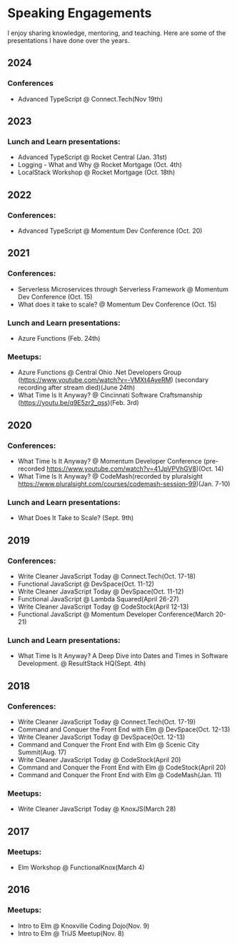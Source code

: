 # Speaking Engagements

I enjoy sharing knowledge, mentoring, and teaching.  Here are some of the presentations I have done over the years.

## 2024

### Conferences

 - Advanced TypeScript @ Connect.Tech(Nov 19th)

## 2023

### Lunch and Learn presentations:

- Advanced TypeScript @ Rocket Central (Jan. 31st)
- Logging - What and Why @ Rocket Mortgage (Oct. 4th)
- LocalStack Workshop @ Rocket Mortgage (Oct. 18th)

## 2022

### Conferences:

 - Advanced TypeScript @ Momentum Dev Conference (Oct. 20)

## 2021

### Conferences:

 - Serverless Microservices through Serverless Framework @ Momentum Dev Conference (Oct. 15)
 - What does it take to scale? @ Momentum Dev Conference (Oct. 15)

### Lunch and Learn presentations:

- Azure Functions (Feb. 24th)

### Meetups:

- Azure Functions @ Central Ohio .Net Developers Group (https://www.youtube.com/watch?v=-VMXt4AyeRM) (secondary recording after stream died)(June 24th)
- What Time Is It Anyway? @ Cincinnati Software Craftsmanship (https://youtu.be/q9E5zr2_qss)(Feb. 3rd)

## 2020

### Conferences:

- What Time Is It Anyway? @ Momentum Developer Conference (pre-recorded https://www.youtube.com/watch?v=41JpVPVhGV8)(Oct. 14)
- What Time Is It Anyway? @ CodeMash(recorded by pluralsight https://www.pluralsight.com/courses/codemash-session-99)(Jan. 7-10)

### Lunch and Learn presentations:

- What Does It Take to Scale? (Sept. 9th)

## 2019

### Conferences:

- Write Cleaner JavaScript Today @ Connect.Tech(Oct. 17-18)
- Functional JavaScript @ DevSpace(Oct. 11-12)
- Write Cleaner JavaScript Today @ DevSpace(Oct. 11-12)
- Functional JavaScript @ Lambda Squared(April 26-27)
- Write Cleaner JavaScript Today @ CodeStock(April 12-13)
- Functional JavaScript @ Momentum Developer Conference(March 20-21)

### Lunch and Learn presentations:

- What Time Is It Anyway? A Deep Dive into Dates and Times in Software Development. @ ResultStack HQ(Sept. 4th)

## 2018

### Conferences:

- Write Cleaner JavaScript Today @ Connect.Tech(Oct. 17-19)
- Command and Conquer the Front End with Elm @ DevSpace(Oct. 12-13)
- Write Cleaner JavaScript Today @ DevSpace(Oct. 12-13)
- Command and Conquer the Front End with Elm @ Scenic City Summit(Aug. 17)
- Write Cleaner JavaScript Today @ CodeStock(April 20)
- Command and Conquer the Front End with Elm @ CodeStock(April 20)
- Command and Conquer the Front End with Elm @ CodeMash(Jan. 11)

### Meetups:

- Write Cleaner JavaScript Today @ KnoxJS(March 28)

## 2017

### Meetups:

- Elm Workshop @ FunctionalKnox(March 4)

## 2016

### Meetups:

- Intro to Elm @ Knoxville Coding Dojo(Nov. 9)
- Intro to Elm @ TriJS Meetup(Nov. 8)

